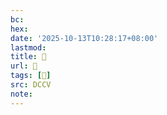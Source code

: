 ```yaml
---
bc:
hex:
date: '2025-10-13T10:28:17+08:00'
lastmod:
title: 􄡪
url: 􄡪
tags: [𥃙]
src: DCCV
note:
---
```

